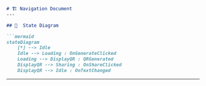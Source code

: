 ```markdown
# 🏗️ Navigation Document
---

## 🔑  State Diagram

```mermaid
stateDiagram
    [*] --> Idle
    Idle --> Loading : OnGenerateClicked
    Loading --> DisplayQR : QRGenerated
    DisplayQR --> Sharing : OnShareClicked
    DisplayQR --> Idle : OnTextChanged
```

---

